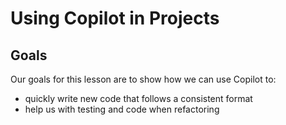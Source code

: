 # Using Copilot in Projects

## Goals


Our goals for this lesson are to show how we can use Copilot to:
- quickly write new code that follows a consistent format
- help us with testing and code when refactoring 